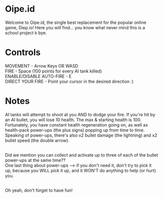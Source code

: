 # Oipe.id
Welcome to Oipe.id, the single best replacement for the popular online game, Diep.io! Here you will find... you know what never mind this is a school project k bye.

# Controls
MOVEMENT - Arrow Keys OR WASD<br />
FIRE - Space (100 points for every AI tank killed)<br />
ENABLE/DISABLE AUTO-FIRE - E<br />
DIRECT YOUR FIRE - Point your cursor in the desired direction :)

# Notes
AI tanks will attempt to shoot at you AND to dodge your fire. If you're hit by an AI bullet, you will lose 10 health. The max & starting health is 100.<br />
Fortunately, you have constant health regeneration going on, as well as health-pack power-ups (the plus signs) popping up from time to time.<br />
Speaking of power-ups, there's also x2 bullet damage (the lightning) and x2 bullet speed (the double arrow).<br /><br />

Did we mention you can collect and activate up to three of each of the bullet power-ups at the same time??<br />
One last thing about power-ups --> if you don't need it, don't try to pick it up, because you WILL pick it up, and it WON'T do anything to help (or hurt) you.<br /><br />

Oh yeah, don't forget to have fun!